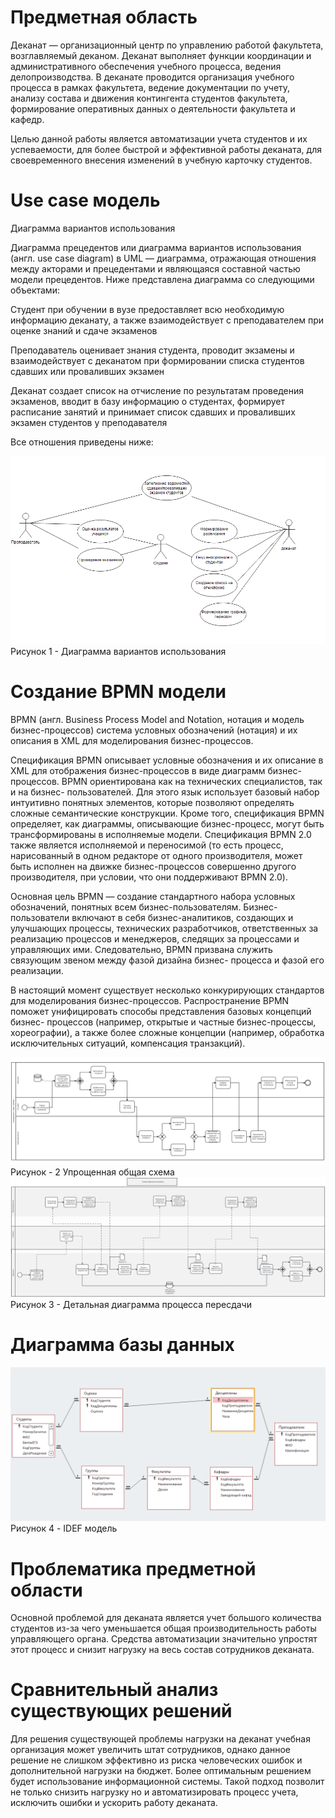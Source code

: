 #  Предметная область 
 Деканат — организационный центр по управлению работой факультета, возглавляемый деканом. Деканат выполняет функции координации и административного обеспечения учебного процесса, ведения делопроизводства. В деканате проводится организация учебного процесса в рамках факультета, ведение документации по учету, анализу состава и движения контингента студентов факультета, формирование оперативных данных о деятельности факультета и кафедр.

Целью данной работы является автоматизации учета студентов и их успеваемости, для более быстрой и эффективной работы деканата, для своевременного внесения изменений в учебную карточку студентов.


#  Use case модель
Диаграмма вариантов использования

Диаграмма прецедентов или диаграмма вариантов использования (англ. use case diagram) в UML — диаграмма, отражающая отношения между акторами и прецедентами и являющаяся составной частью модели прецедентов. Ниже представлена диаграмма со следующими объектами:

Студент при обучении в вузе предоставляет всю необходимую информацию деканату, а также взаимодействует с преподавателем при оценке знаний и сдаче экзаменов

Преподаватель оценивает знания студента, проводит экзамены и взаимодействует с деканатом при формировании списка студентов сдавших или проваливших экзамен

Деканат создает список на отчисление по результатам проведения экзаменов, вводит в базу информацию о студентах, формирует расписание занятий и принимает список сдавших и проваливших экзамен студентов у преподавателя

Все отношения приведены ниже:

![5](5.PNG)
Рисунок 1 - Диаграмма вариантов использования 
# Создание BPMN модели
BPMN (англ. Business Process Model and Notation, нотация и модель бизнес-процессов) система условных обозначений (нотация) и их описания в XML для моделирования бизнес-процессов.

Спецификация BPMN описывает условные обозначения и их описание в XML для отображения бизнес-процессов в виде диаграмм бизнес-процессов. BPMN ориентирована как на технических специалистов, так и на бизнес- пользователей. Для этого язык использует базовый набор интуитивно понятных элементов, которые позволяют определять сложные семантические конструкции. Кроме того, спецификация BPMN определяет, как диаграммы, описывающие бизнес-процесс, могут быть трансформированы в исполняемые модели. Спецификация BPMN 2.0 также является исполняемой и переносимой (то есть процесс, нарисованный в одном редакторе от одного производителя, может быть исполнен на движке бизнес-процессов совершенно другого производителя, при условии, что они поддерживают BPMN 2.0).

Основная цель BPMN — создание стандартного набора условных обозначений, понятных всем бизнес-пользователям. Бизнес-пользователи включают в себя бизнес-аналитиков, создающих и улучшающих процессы, технических разработчиков, ответственных за реализацию процессов и менеджеров, следящих за процессами и управляющих ими. Следовательно, BPMN призвана служить связующим звеном между фазой дизайна бизнес- процесса и фазой его реализации.

В настоящий момент существует несколько конкурирующих стандартов для моделирования бизнес-процессов. Распространение BPMN поможет унифицировать способы представления базовых концепций бизнес- процессов (например, открытые и частные бизнес-процессы, хореографии), а также более сложные концепции (например, обработка исключительных ситуаций, компенсация транзакций).

![6](/6.PNG)
Рисунок - 2 Упрощенная общая схема
![1](/1.png)
Рисунок 3 - Детальная диаграмма процесса пересдачи

# Диаграмма базы данных
 
![7](https://github.com/Legendofthief/UPOS/blob/main/7.PNG)
Рисунок 4 - IDEF модель

#  Проблематика предметной области 
Основной проблемой для деканата является учет большого количества студентов из-за чего уменьшается общая производительность работы управляющего органа. Средства автоматизации значительно упростят этот процесс и снизит нагрузку на весь состав сотрудников деканата.
# Сравнительный анализ существующих решений
Для решения существующей проблемы нагрузки на деканат учебная организация может увеличить штат сотрудников, однако данное решение не слишком эффективно из риска человеческих ошибок и дополнительной нагрузки на бюджет. Более оптимальным решением будет использование информационной системы. Такой подход позволит не только снизить нагрузку но и автоматизировать процесс учета, исключить ошибки и ускорить работу деканата.
